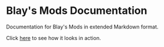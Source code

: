# Blay's Mods Documentation
Documentation for Blay's Mods in extended Markdown format.

Click [here](http://blay09.net/mods/newer/excompressum/index) to see how it looks in action.